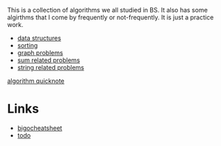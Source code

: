 
This is a collection of algorithms we all studied in BS. It also has some algirthms that I come by frequently or not-frequently. It is just a practice work.

- [data structures](data_structure)
- [sorting](sorting)
- [graph problems](graph)
- [sum related problems](approaches/dynamic_programming/sum)
- [string related problems](string)

[algorithm quicknote](algorithms_summary.md)

Links
=====

- [bigocheatsheet](bigocheatsheet.com)
- [todo](TODO.md)

